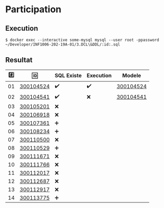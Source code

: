 # Participation

## Execution

```
$ docker exec --interactive some-mysql mysql --user root -ppassword ~/Developer/INF1006-202-19A-01/3.DCL\&DDL/:id:.sql
```

## Resultat


|:hash:| :id:                       | SQL Existe         | Execution          | Modele                            |
|------|----------------------------|--------------------|--------------------|-----------------------------------|
| 01   | [300104524](300104524.sql) | :heavy_check_mark: | :heavy_check_mark: | [300104524](images/300104524.png) |
| 02   | [300104541](300104541.sql) | :heavy_check_mark: | :x:                | [300104541](errors/300104541.txt) |
| 03   | [300105201](300105201.sql) | :x:                |
| 04   | [300106918](300106918.sql) | :x:                |
| 05   | [300107361](300107361.sql) | :heavy_plus_sign:  |
| 06   | [300108234](300108234.sql) | :heavy_plus_sign:  |
| 07   | [300110500](300110500.sql) | :x:                |
| 08   | [300110529](300110529.sql) | :heavy_plus_sign:  |
| 09   | [300111671](300111671.sql) | :x:                |
| 10   | [300111766](300111766.sql) | :x:                |
| 11   | [300112017](300112017.sql) | :x:                |
| 12   | [300112687](300112687.sql) | :x:                |
| 13   | [300112917](300112917.sql) | :x:                |
| 14   | [300113775](300113775.sql) | :heavy_plus_sign:  |
